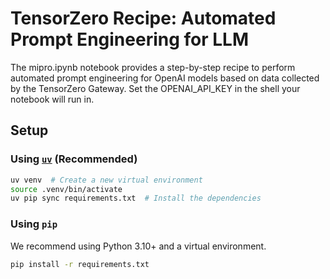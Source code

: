 # TensorZero Recipe: Automated Prompt Engineering for LLM

The mipro.ipynb notebook provides a step-by-step recipe to perform automated prompt engineering for OpenAI models based on data collected by the TensorZero Gateway.
Set the OPENAI_API_KEY in the shell your notebook will run in.

## Setup

### Using [`uv`](https://github.com/astral-sh/uv) (Recommended)

```bash
uv venv  # Create a new virtual environment
source .venv/bin/activate
uv pip sync requirements.txt  # Install the dependencies
```

### Using `pip`

We recommend using Python 3.10+ and a virtual environment.

```bash
pip install -r requirements.txt
```
